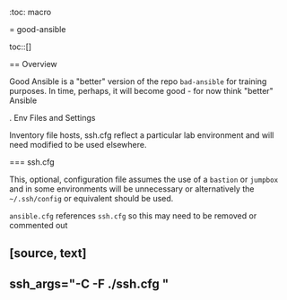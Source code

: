 :toc: macro

= good-ansible

toc::[]

== Overview


Good Ansible is a "better" version of the repo `bad-ansible` for training
 purposes. In time, perhaps, it will become good - for now think "better" Ansible

. Env Files and Settings

Inventory file hosts, ssh.cfg reflect a particular lab environment and will need
 modified to be used elsewhere.

=== ssh.cfg

This, optional, configuration file assumes the use of a `bastion` or `jumpbox`
and in some environments will be unnecessary or alternatively the `~/.ssh/config`
 or equivalent should be used.

`ansible.cfg` references `ssh.cfg` so this may need to be removed or commented
 out

[source, text]
----
ssh_args="-C -F ./ssh.cfg "
----